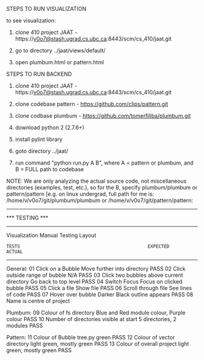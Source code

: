 STEPS TO RUN VISUALIZATION

to see visualization:
1. clone 410 project JAAT - https://v0o7@stash.ugrad.cs.ubc.ca:8443/scm/cs_410/jaat.git

2. go to directory ../jaat/views/default/
3. open plumbum.html or pattern.html

STEPS TO RUN BACKEND
1. clone 410 project JAAT - https://v0o7@stash.ugrad.cs.ubc.ca:8443/scm/cs_410/jaat.git
2. clone codebase pattern - https://github.com/clips/pattern.git
3. clone codbase plumbum - https://github.com/tomerfiliba/plumbum.git
3. download python 2 (2.7.6+)
4. install pylint library

4. goto directory ../jaat/
5. run command "python run.py A B", where A = pattern or plumbum, and B = FULL path to codebase

NOTE: We are only analyzing the actual source code, not miscellaneous directories (examples, test, etc.), so for the B, specify plumbum/plumbum or pattern/pattern
[e.g. on linux undergrad, full path for me is: /home/v/v0o7/git/plumbum/plumbum or /home/v/v0o7/git/pattern/pattern:

****************
*** TESTING  ***
****************
Visualization
Manual Testing Layout 


	TESTS												EXPECTED										ACTUAL
-----------------------------------------------------------------------------------------------------------------
General:
01	Click on a Bubble									Move further into directory						PASS
02	Click outside range of bubble						N/A												PASS
03	Click two bubbles above current directory			Go back to top level							PASS
04	Switch Focus 										Focus on clicked bubble							PASS
05	Click a file										Show file										PASS
06	Scroll through file									See lines of code								PASS
07	Hover over bubble									Darker Black outline appears					PASS
08	Name is centre of project

Plumbum:
09	Colour of fs directory								Blue and Red module colour, Purple colour		PASS
10	Number of directories visible at start				5 directories, 2 modules						PASS

Pattern:
11	Colour of Bubble tree.py							green											PASS
12	Colour of vector directory							light green, mostly green						PASS
13	Colour of overall project							light green, mostly green						PASS
